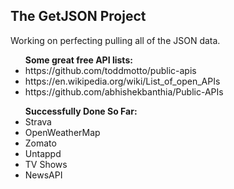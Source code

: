 ## The GetJSON Project

Working on perfecting pulling all of the JSON data.

<ul><strong>Some great free API lists:</strong>
  <li>https://github.com/toddmotto/public-apis</li>
  <li>https://en.wikipedia.org/wiki/List_of_open_APIs</li>
  <li>https://github.com/abhishekbanthia/Public-APIs</li>
</ul>

<ul> <strong>Successfully Done So Far:</strong>
  <li>Strava</li>
  <li>OpenWeatherMap</li>
  <li>Zomato</li>
  <li>Untappd</li>
  <li>TV Shows</li>
  <li>NewsAPI</li>
</ul>
